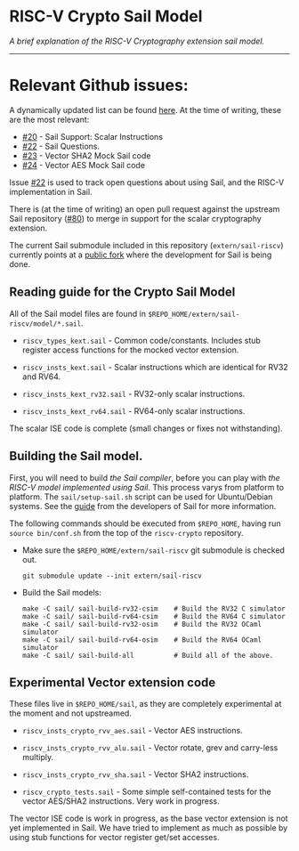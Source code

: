 
# RISC-V Crypto Sail Model

*A brief explanation of the RISC-V Cryptography extension sail model.*

---

# Relevant Github issues:

A dynamically updated list can be found 
[here](https://github.com/riscv/riscv-crypto/issues?q=is%3Aissue+is%3Aopen+label%3ASAIL).
At the time of writing, these are the most relevant:

- [#20](https://github.com/riscv/riscv-crypto/issues/20) - Sail Support: Scalar Instructions
- [#22](https://github.com/riscv/riscv-crypto/issues/22) - Sail Questions.
- [#23](https://github.com/riscv/riscv-crypto/issues/23) - Vector SHA2 Mock Sail code
- [#24](https://github.com/riscv/riscv-crypto/issues/24) - Vector AES Mock Sail code

Issue 
[#22](https://github.com/riscv/riscv-crypto/issues/22)
is used to track open questions about using Sail, and the RISC-V
implementation in Sail.

There is (at the time of writing) an open pull request against the
upstream Sail repository 
([#80](https://github.com/rems-project/sail-riscv/pull/80))
to merge in support for the scalar cryptography extension.

The current Sail submodule included in this repository (`extern/sail-riscv`)
currently points at a 
[public fork](https://github.com/ben-marshall/sail-riscv/tree/scalar-crypto)
where the development for Sail is being done.

## Reading guide for the Crypto Sail Model

All of the Sail model files are found in
`$REPO_HOME/extern/sail-riscv/model/*.sail`.

- `riscv_types_kext.sail`  - Common code/constants. Includes stub
  register access functions for the mocked vector extension.

- `riscv_insts_kext.sail` - Scalar instructions which are identical
  for RV32 and RV64.

- `riscv_insts_kext_rv32.sail` - RV32-only scalar instructions.

- `riscv_insts_kext_rv64.sail` - RV64-only scalar instructions.

The scalar ISE code is complete (small changes or fixes not withstanding).

## Building the Sail model.

First, you will need to build *the Sail compiler*, before you can play
with *the RISC-V model implemented using Sail*.
This process varys from platform to platform.
The `sail/setup-sail.sh` script can be used for Ubuntu/Debian systems.
See the
[guide](https://github.com/rems-project/sail/blob/sail2/BUILDING.md)
from the developers of Sail for more information.

The following commands should be executed from `$REPO_HOME`, having
run `source bin/conf.sh` from the top of the `riscv-crypto` repository.

- Make sure the `$REPO_HOME/extern/sail-riscv` git submodule is checked out.

  ```
  git submodule update --init extern/sail-riscv
  ```

- Build the Sail models:

  ```
  make -C sail/ sail-build-rv32-csim    # Build the RV32 C simulator
  make -C sail/ sail-build-rv64-csim    # Build the RV64 C simulator
  make -C sail/ sail-build-rv32-osim    # Build the RV32 OCaml simulator
  make -C sail/ sail-build-rv64-osim    # Build the RV64 OCaml simulator
  make -C sail/ sail-build-all          # Build all of the above.
  ```

## Experimental Vector extension code

These files live in `$REPO_HOME/sail`, as they are completely
experimental at the moment and not upstreamed.

- `riscv_insts_crypto_rvv_aes.sail` - Vector AES instructions.

- `riscv_insts_crypto_rvv_alu.sail` - Vector rotate, grev and carry-less
  multiply.

- `riscv_insts_crypto_rvv_sha.sail` - Vector SHA2 instructions.

- `riscv_crypto_tests.sail` - Some simple self-contained tests for
  the vector AES/SHA2 instructions. Very work in progress.

The vector ISE code is work in progress, as the base vector extension
is not yet implemented in Sail. We have tried to implement as much as
possible by using stub functions for vector register get/set accesses.

